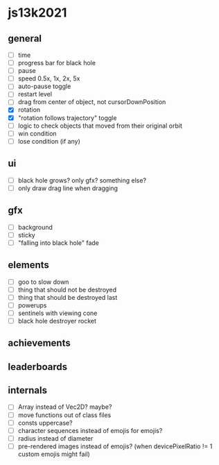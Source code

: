 # js13k2021

## general
- [ ] time
- [ ] progress bar for black hole
- [ ] pause
- [ ] speed 0.5x, 1x, 2x, 5x
- [ ] auto-pause toggle
- [ ] restart level
- [ ] drag from center of object, not cursorDownPosition
- [x] rotation
- [x] "rotation follows trajectory" toggle
- [ ] logic to check objects that moved from their original orbit
- [ ] win condition
- [ ] lose condition (if any)

## ui
- [ ] black hole grows? only gfx? something else?
- [ ] only draw drag line when dragging

## gfx
- [ ] background
- [ ] sticky
- [ ] "falling into black hole" fade

## elements
- [ ] goo to slow down
- [ ] thing that should not be destroyed
- [ ] thing that should be destroyed last
- [ ] powerups
- [ ] sentinels with viewing cone
- [ ] black hole destroyer rocket

## achievements

## leaderboards

## internals
- [ ] Array<Float32> instead of Vec2D? maybe?
- [ ] move functions out of class files
- [ ] consts uppercase?
- [ ] character sequences instead of emojis for emojis?
- [ ] radius instead of diameter
- [ ] pre-rendered images instead of emojis? (when devicePixelRatio != 1 custom emojis might fail)
